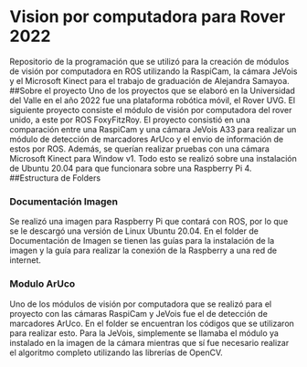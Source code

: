 # Vision por computadora para Rover 2022
Repositorio de la programación que se utilizó para la creación de módulos de visión por computadora en ROS utilizando la RaspiCam, la cámara JeVois y el Microsoft Kinect para el trabajo de graduación de Alejandra Samayoa.
##Sobre el proyecto
Uno de los proyectos que se elaboró en la Universidad del Valle en el año 2022 fue una plataforma robótica móvil, el Rover UVG. El siguiente proyecto consiste el módulo de visión por computadora del rover unido, a este por ROS FoxyFitzRoy. El proyecto consistió en una comparación entre una RaspiCam y una cámara JeVois A33 para realizar un módulo de detección de marcadores ArUco y el envio de información de estos por ROS. Además, se querían realizar pruebas con una cámara Microsoft Kinect para Window v1. Todo esto se realizó sobre una instalación de Ubuntu 20.04 para que funcionara sobre una Raspberry Pi 4. 
##Estructura de Folders
### Documentación Imagen
Se realizó una imagen para Raspberry Pi que contará con ROS, por lo que se le descargó una versión de Linux Ubuntu 20.04. En el folder de Documentación de Imagen se tienen
las guías para la instalación de la imagen y la guía para realizar la conexión de la Raspberry a una red de internet. 

### Modulo ArUco
Uno de los módulos de visión por computadora que se realizó para el proyecto con las cámaras RaspiCam y JeVois fue el de detección de marcadores ArUco. En el folder se 
encuentran los códigos que se utilizaron para realizar esto. Para la JeVois, simplemente se llamaba el módulo ya instalado en la imagen de la cámara mientras que sí fue 
necesario realizar el algoritmo completo utilizando las librerías de OpenCV. 
